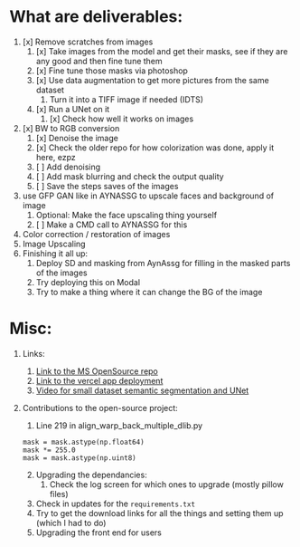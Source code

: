 # What are deliverables:

1. [x] Remove scratches from images
   1. [x] Take images from the model and get their masks, see if they are any good and then fine tune them
   2. [x] Fine tune those masks via photoshop
   3. [x] Use data augmentation to get more pictures from the same dataset
      1. Turn it into a TIFF image if needed (IDTS)
   4. [x] Run a UNet on it
      1. [x] Check how well it works on images
2. [x] BW to RGB conversion
   1. [x] Denoise the image
   2. [x] Check the older repo for how colorization was done, apply it here, ezpz
   3. [ ] Add denoising
   4. [ ] Add mask blurring and check the output quality
   5. [ ] Save the steps saves of the images
3. use GFP GAN like in AYNASSG to upscale faces and background of image
   1. Optional: Make the face upscaling thing yourself
   2. [ ] Make a CMD call to AYNASSG for this
4. Color correction / restoration of images 
5. Image Upscaling
6. Finishing it all up:
   1. Deploy SD and masking from AynAssg for filling in the masked parts of the images
   2. Try deploying this on Modal
   3. Try to make a thing where it can change the BG of the image



# Misc:

1. Links:
   1. [Link to the MS OpenSource repo](https://github.com/microsoft/Bringing-Old-Photos-Back-to-Life)
   2. [Link to the vercel app deployment](https://restoring-images.vercel.app/)
   3. [Video for small dataset semantic segmentation and UNet](https://www.youtube.com/watch?v=-XeKG_T6tdc)

2. Contributions to the open-source project:
   1. Line 219 in align_warp_back_multiple_dlib.py
   ```
   mask = mask.astype(np.float64)
   mask *= 255.0
   mask = mask.astype(np.uint8)
   ```
   2. Upgrading the dependancies:
      1. Check the log screen for which ones to upgrade (mostly pillow files)
   3. Check in updates for the ```requirements.txt```
   4. Try to get the download links for all the things and setting them up (which I had to do)
   5. Upgrading the front end for users